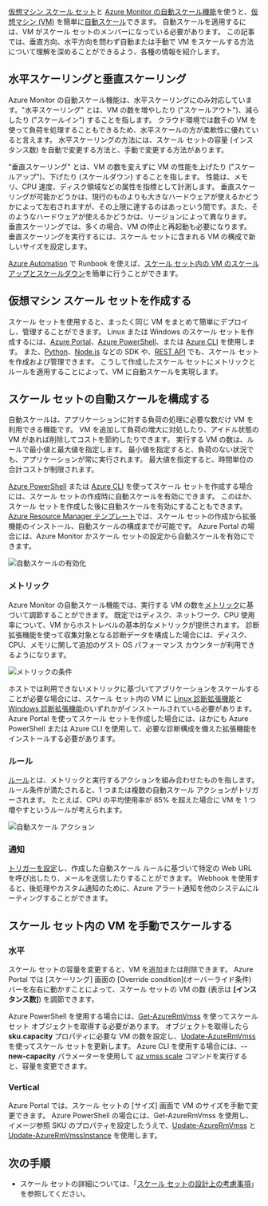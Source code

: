 [仮想マシン スケール セット](../articles/virtual-machine-scale-sets/virtual-machine-scale-sets-overview.md)と [Azure Monitor の自動スケール機能](../articles/monitoring-and-diagnostics/monitoring-overview-autoscale.md)を使うと、[仮想マシン (VM)](../articles/virtual-machines/windows/overview.md) を簡単に[自動スケール](../articles/monitoring-and-diagnostics/insights-autoscale-best-practices.md)できます。 自動スケールを適用するには、VM がスケール セットのメンバーになっている必要があります。 この記事では、垂直方向、水平方向を問わず自動または手動で VM をスケールする方法について理解を深めることができるよう、各種の情報を紹介します。

## <a name="horizontal-or-vertical-scaling"></a>水平スケーリングと垂直スケーリング

Azure Monitor の自動スケール機能は、水平スケーリングにのみ対応しています。"水平スケーリング" とは、VM の数を増やしたり ("スケールアウト")、減らしたり ("スケールイン") することを指します。 クラウド環境では数千の VM を使って負荷を処理することもできるため、水平スケールの方が柔軟性に優れていると言えます。 水平スケーリングの方法には、スケール セットの容量 (インスタンス数) を自動で変更する方法と、手動で変更する方法があります。 

"垂直スケーリング" とは、VM の数を変えずに VM の性能を上げたり ("スケールアップ")、下げたり (スケールダウン) することを指します。 性能は、メモリ、CPU 速度、ディスク領域などの属性を指標として計測します。 垂直スケーリングが可能かどうかは、現行のものよりも大きなハードウェアが使えるかどうかによって左右されますが、その上限に達するのはあっという間です。また、そのようなハードウェアが使えるかどうかは、リージョンによって異なります。 垂直スケーリングでは、多くの場合、VM の停止と再起動も必要になります。 垂直スケーリングを実行するには、スケール セットに含まれる VM の構成で新しいサイズを設定します。

[Azure Automation](../articles/automation/automation-intro.md) で Runbook を使えば、[スケール セット内の VM のスケールアップとスケールダウン](../articles/virtual-machine-scale-sets/virtual-machine-scale-sets-vertical-scale-reprovision.md)を簡単に行うことができます。

## <a name="create-a-virtual-machine-scale-set"></a>仮想マシン スケール セットを作成する

スケール セットを使用すると、まったく同じ VM をまとめて簡単にデプロイし、管理することができます。 Linux または Windows のスケール セットを作成するには、[Azure Portal](../articles/virtual-machine-scale-sets/virtual-machine-scale-sets-portal-create.md)、[Azure PowerShell](../articles/virtual-machines/windows/tutorial-create-vmss.md)、または [Azure CLI](../articles/virtual-machines/linux/tutorial-create-vmss.md) を使用します。 また、[Python](/develop/python)、[Node.js](/nodejs/azure) などの SDK や、[REST API](/rest/api/compute/virtualmachinescalesets) でも、スケール セットを作成および管理できます。 こうして作成したスケール セットにメトリックとルールを適用することによって、VM に自動スケールを実現します。

## <a name="configure-autoscale-for-a-scale-set"></a>スケール セットの自動スケールを構成する

自動スケールは、アプリケーションに対する負荷の処理に必要な数だけ VM を利用できる機能です。 VM を追加して負荷の増大に対処したり、アイドル状態の VM があれば削除してコストを節約したりできます。 実行する VM の数は、ルールで最小値と最大値を指定します。 最小値を指定すると、負荷のない状況でも、アプリケーションが常に実行されます。 最大値を指定すると、時間単位の合計コストが制限されます。

[Azure PowerShell](../articles/monitoring-and-diagnostics/insights-powershell-samples.md#create-and-manage-autoscale-settings) または [Azure CLI](https://docs.microsoft.com/cli/azure/monitor/autoscale-settings) を使ってスケール セットを作成する場合には、スケール セットの作成時に自動スケールを有効にできます。 このほか、スケール セットを作成した後に自動スケールを有効にすることもできます。 [Azure Resource Manager テンプレート](../articles/virtual-machine-scale-sets/virtual-machine-scale-sets-windows-autoscale.md)では、スケール セットの作成から拡張機能のインストール、自動スケールの構成までが可能です。 Azure Portal の場合には、Azure Monitor かスケール セットの設定から自動スケールを有効にできます。

![自動スケールの有効化](./media/virtual-machines-autoscale/virtual-machines-autoscale-enable.png)
 
### <a name="metrics"></a>メトリック

Azure Monitor の自動スケール機能では、実行する VM の数を[メトリック](../articles/monitoring-and-diagnostics/insights-autoscale-common-metrics.md)に基づいて調節することができます。 既定ではディスク、ネットワーク、CPU 使用率について、VM からホストレベルの基本的なメトリックが提供されます。 診断拡張機能を使って収集対象となる診断データを構成した場合には、ディスク、CPU、メモリに関して追加のゲスト OS パフォーマンス カウンターが利用できるようになります。

![メトリックの条件](./media/virtual-machines-autoscale/virtual-machines-autoscale-criteria.png)

ホストでは利用できないメトリックに基づいてアプリケーションをスケールすることが必要な場合には、スケール セット内の VM に [Linux 診断拡張機能](../articles/virtual-machines/linux/diagnostic-extension.md)と [Windows 診断拡張機能](../articles/virtual-machines/windows/ps-extensions-diagnostics.md)のいずれかがインストールされている必要があります。 Azure Portal を使ってスケール セットを作成した場合には、ほかにも Azure PowerShell または Azure CLI を使用して、必要な診断構成を備えた拡張機能をインストールする必要があります。
 
### <a name="rules"></a>ルール

[ルール](../articles/monitoring-and-diagnostics/monitoring-autoscale-scale-by-custom-metric.md)とは、メトリックと実行するアクションを組み合わせたものを指します。 ルール条件が満たされると、1 つまたは複数の自動スケール アクションがトリガーされます。 たとえば、CPU の平均使用率が 85% を超えた場合に VM を 1 つ増やすというルールが考えられます。

![自動スケール アクション](./media/virtual-machines-autoscale/virtual-machines-autoscale-actions.png)
 
### <a name="notifications"></a>通知

[トリガーを設定](../articles/monitoring-and-diagnostics/insights-autoscale-to-webhook-email.md)し、作成した自動スケール ルールに基づいて特定の Web URL を呼び出したり、メールを送信したりすることができます。 Webhook を使用すると、後処理やカスタム通知のために、Azure アラート通知を他のシステムにルーティングすることができます。

## <a name="manually-scale-vms-in-a-scale-set"></a>スケール セット内の VM を手動でスケールする

### <a name="horizontal"></a>水平

スケール セットの容量を変更すると、VM を追加または削除できます。 Azure Portal では [スケーリング] 画面の [Override condition]\(オーバーライド条件\) バーを左右に動かすことによって、スケール セットの VM の数 (表示は **[インスタンス数]**) を調節できます。

Azure PowerShell を使用する場合には、[Get-AzureRmVmss](https://docs.microsoft.com/powershell/module/azurerm.compute/get-azurermvmss) を使ってスケール セット オブジェクトを取得する必要があります。 オブジェクトを取得したら **sku.capacity** プロパティに必要な VM の数を設定し、[Update-AzureRmVmss](https://docs.microsoft.com/powershell/module/azurerm.compute/update-azurermvmss) を使ってスケール セットを更新します。 Azure CLI を使用する場合には、**--new-capacity** パラメーターを使用して [az vmss scale](https://docs.microsoft.com/cli/azure/vmss#az_vmss_scale) コマンドを実行すると、容量を変更できます。

### <a name="vertical"></a>Vertical

Azure Portal では、スケール セットの [サイズ] 画面で VM のサイズを手動で変更できます。 Azure PowerShell の場合には、Get-AzureRmVmss を使用し、イメージ参照 SKU のプロパティを設定したうえで、[Update-AzureRmVmss](https://docs.microsoft.com/powershell/module/azurerm.compute/update-azurermvmss) と [Update-AzureRmVmssInstance](https://docs.microsoft.com/powershell/module/azurerm.compute/update-azurermvmssinstance) を使用します。

## <a name="next-steps"></a>次の手順

- スケール セットの詳細については、「[スケール セットの設計上の考慮事項](../articles/virtual-machine-scale-sets/virtual-machine-scale-sets-design-overview.md)」を参照してください。

